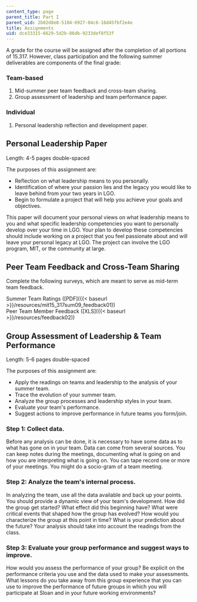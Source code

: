```yaml
---
content_type: page
parent_title: Part I
parent_uid: 2b02d8e8-5104-6927-04c6-16d45fbf2e4e
title: Assignments
uid: dce33315-6629-5d2b-86db-9233def8f53f
---
```


A grade for the course will be assigned after the completion of all portions of 15.317. However, class participation and the following summer deliverables are components of the final grade:

### Team-based

1.  Mid-summer peer team feedback and cross-team sharing.
2.  Group assessment of leadership and team performance paper.

### Individual

1.  Personal leadership reflection and development paper.

Personal Leadership Paper
-------------------------

Length: 4-5 pages double-spaced

The purposes of this assignment are:

*   Reflection on what leadership means to you personally.
*   Identification of where your passion lies and the legacy you would like to leave behind from your two years in LGO.
*   Begin to formulate a project that will help you achieve your goals and objectives.

This paper will document your personal views on what leadership means to you and what specific leadership competencies you want to personally develop over your time in LGO. Your plan to develop these competencies should include working on a project that you feel passionate about and will leave your personal legacy at LGO. The project can involve the LGO program, MIT, or the community at large.

Peer Team Feedback and Cross-Team Sharing
-----------------------------------------

Complete the following surveys, which are meant to serve as mid-term team feedback.

Summer Team Ratings ([PDF]({{< baseurl >}}/resources/mit15_317sum09_feedback01))  
Peer Team Member Feedback ([XLS]({{< baseurl >}}/resources/feedback02))

Group Assessment of Leadership & Team Performance
-------------------------------------------------

Length: 5-6 pages double-spaced

The purposes of this assignment are:

*   Apply the readings on teams and leadership to the analysis of your summer team.
*   Trace the evolution of your summer team.
*   Analyze the group processes and leadership styles in your team.
*   Evaluate your team's performance.
*   Suggest actions to improve performance in future teams you form/join.

### Step 1: Collect data.

Before any analysis can be done, it is necessary to have some data as to what has gone on in your team. Data can come from several sources. You can keep notes during the meetings, documenting what is going on and how you are interpreting what is going on. You can tape record one or more of your meetings. You might do a socio-gram of a team meeting.

### Step 2: Analyze the team's internal process.

In analyzing the team, use all the data available and back up your points. You should provide a dynamic view of your team's development. How did the group get started? What effect did this beginning have? What were critical events that shaped how the group has evolved? How would you characterize the group at this point in time? What is your prediction about the future? Your analysis should take into account the readings from the class.

### Step 3: Evaluate your group performance and suggest ways to improve.

How would you assess the performance of your group? Be explicit on the performance criteria you use and the data used to make your assessments. What lessons do you take away from this group experience that you can use to improve the performance of future groups in which you will participate at Sloan and in your future working environments?